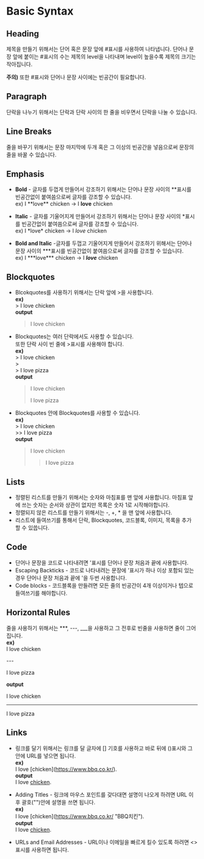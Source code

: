 # Basic Syntax

## Heading
제목을 만들기 위해서는 단어 혹은 문장 앞에 #표시를 사용하여 나타냅니다. 단어나 문장 앞에 붙이는 #표시의 수는 제목의 level을 나타내며 level이 높을수록 제목의 크기는 작아집니다.  

**주의)** 또한 #표시와 단어나 문장 사이에는 빈공간이 필요합니다.

## Paragraph
단락을 나누기 위해서는 단락과 단락 사이의 한 줄을 비우면서 단락을 나눌 수 있습니다.

## Line Breaks
줄을 바꾸기 위해서는 문장 마지막에 두개 혹은 그 이상의 빈공간을 넣음으로써 문장의 줄을 바꿀 수 있습니다.

## Emphasis
- **Bold** - 글자를 두껍게 만들어서 강조하기 위해서는 단어나 문장 사이의 **표시를 빈공간없이 붙여씀으로써 글자를 강조할 수 있습니다.  
  ex) I \*\*love\*\* chicken -> I **love** chicken

- **Italic** - 글자를 기울어지게 만들어서 강조하기 위해서는 단어나 문장 사이의 *표시를 빈공간없이 붙여씀으로써 글자를 강조할 수 있습니다.  
ex) I \*love\* chicken -> I *love* chicken

- **Bold and Italic** -글자를 두껍고 기울어지게 만들어서 강조하기 위해서는 단어나 문장 사이의 ***표시를 빈공간없이 붙여씀으로써 글자를 강조할 수 있습니다.  
ex) I \*\*\*love\*\*\* chicken -> I ***love*** chicken

## Blockquotes
- Blcokquotes를 사용하기 위해서는 단락 앞에 >을 사용합니다.  
**ex)**  
\> I love chicken  
**output** 
    > I love chicken

- Blockquotes는 여러 단락에서도 사용할 수 있습니다.  
또한 단락 사이 빈 줄에 >표시를 사용해야 합니다.  
**ex)**  
    \> I love chicken  
    \>  
    \> I love pizza  
    **output** 
    > I love chicken
    >
    > I love pizza 

- Blockquotes 안에 Blockquotes를 사용할 수 있습니다.  
**ex)**  
\> I love chicken  
\>> I love pizza  
**output** 
    > I love chicken
    >  
    >> I love pizza
## Lists
- 정렬된 리스트를 만들기 위해서는 숫자와 마침표를 맨 앞에 사용합니다.
  마침표 앞에 쓰는 숫자는 순서와 상관이 없지만 목록은 숫자 1로 시작해야합니다. 
- 정렬되지 않은 리스트를 만들기 위해서는 -, +, * 을 맨 앞에 사용합니다.  
- 리스트에 들여쓰기를 통해서 단락, Blockquotes, 코드블록, 이미지, 목록을 추가 할 수 있씁니다.
## Code
- 단어나 문장을 코드로 나타내려면 '표시를 단어나 문장 처음과 끝에 사용합니다.
- Escaping Backticks - 코드로 나타내려는 문장에 '표시가 하나 이상 포함되 있는 경우 단어나 문장 처음과 끝에 '을 두번 사용합니다.  
- Code blocks - 코드블록을 만들려면 모든 줄의 빈공간이 4개 이상이거나 텝으로 들여쓰기를 해야합니다. 

## Horizontal Rules
줄을 사용하기 위해서는 ***, ---, ___을 사용하고 그 전후로 빈줄을  사용하면 줄이 그어집니다.  
**ex)**  
I love chicken   

\---

I love pizza  

**output**  

I love chicken

---

I love pizza

## Links
- 링크를 달기 위해서는 링크를 달 글자에 [] 기호를 사용하고 바로 뒤에 ()표시와 그 안에 URL를 넣으면 됩니다.  
**ex)**  
I love \[chicken](https://www.bbq.co.kr/).  
**output**  
I love [chicken](https://www.bbq.co.kr/).  

- Adding Titles - 링크에 마우스 포인트를 갖다대면 설명이 나오게 하려면 URL 이후 괄호("")안에 설명을 쓰면 됩니다.  
**ex)**  
I love \[chicken](https://www.bbq.co.kr/ "BBQ치킨").  
**output**  
I love [chicken](https://www.bbq.co.kr/ "BBQ치킨").  

- URLs and Email Addresses - URL이나 이메일을 빠르게 킬수 있도록 하려면 <>표시를 사용하면 됩니다.  
